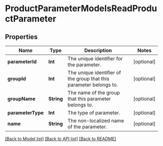 # ProductParameterModelsReadProductParameter

## Properties
Name | Type | Description | Notes
------------ | ------------- | ------------- | -------------
**parameterId** | **Int** | The unique identifier for the parameter. | [optional] 
**groupId** | **Int** | The unique identifier of the group that this parameter belongs to. | [optional] 
**groupName** | **String** | The name of the group that this parameter belongs to. | [optional] 
**parameterType** | **Int** | The type of parameter. | [optional] 
**name** | **String** | The non-localized name of the parameter. | [optional] 

[[Back to Model list]](../README.md#documentation-for-models) [[Back to API list]](../README.md#documentation-for-api-endpoints) [[Back to README]](../README.md)


